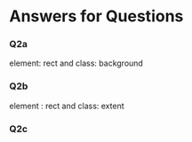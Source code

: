 # Answers for Questions

### Q2a
element: rect and class: background

### Q2b
element : rect and class: extent

### Q2c


